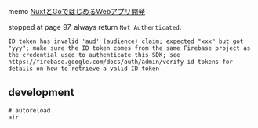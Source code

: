 memo [NuxtとGoではじめるWebアプリ開発](https://tatsu-zine.com/books/nuxt-go-web-app-development)

stopped at page 97, always return `Not Authenticated`.
```
ID token has invalid 'aud' (audience) claim; expected "xxx" but got "yyy"; make sure the ID token comes from the same Firebase project as the credential used to authenticate this SDK; see https://firebase.google.com/docs/auth/admin/verify-id-tokens for details on how to retrieve a valid ID token
```

## development
```shell
# autoreload
air
```
